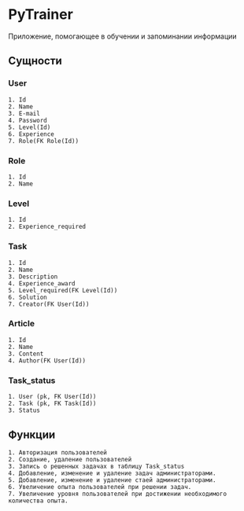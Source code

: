 
# PyTrainer
Приложение, помогающее в обучении и запоминании информации

## Сущности

### User
	1. Id
	2. Name
	3. E-mail
	4. Password
	5. Level(Id)
	6. Experience
	7. Role(FK Role(Id))

### Role
	1. Id
	2. Name

### Level
	1. Id
	2. Experience_required

### Task
	1. Id
	2. Name
	3. Description
	4. Experience_award
	5. Level_required(FK Level(Id))
	6. Solution
	7. Creator(FK User(Id))

### Article
	1. Id
	2. Name
	3. Content
	4. Author(FK User(Id))

### Task_status
	1. User (pk, FK User(Id))
	2. Task (pk, FK Task(Id))
	3. Status

## Функции
	1. Авторизация пользователей
	2. Создание, удаление пользователей
	3. Запись о решенных задачах в таблицу Task_status
	4. Добавление, изменение и удаление задач администраторами.
	5. Добавление, изменение и удаление стаей администраторами.
	6. Увеличение опыта пользователей при решении задач.
	7. Увеличение уровня пользователей при достижении необходимого количества опыта.

